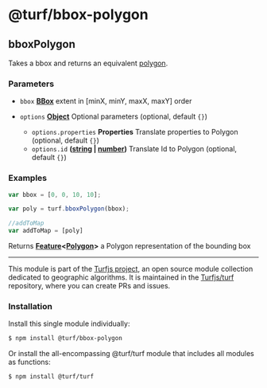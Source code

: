 # @turf/bbox-polygon

<!-- Generated by documentation.js. Update this documentation by updating the source code. -->

## bboxPolygon

Takes a bbox and returns an equivalent [polygon][1].

### Parameters

*   `bbox` **[BBox][2]** extent in \[minX, minY, maxX, maxY] order
*   `options` **[Object][3]** Optional parameters (optional, default `{}`)

    *   `options.properties` **Properties** Translate properties to Polygon (optional, default `{}`)
    *   `options.id` **([string][4] | [number][5])** Translate Id to Polygon (optional, default `{}`)

### Examples

```javascript
var bbox = [0, 0, 10, 10];

var poly = turf.bboxPolygon(bbox);

//addToMap
var addToMap = [poly]
```

Returns **[Feature][6]<[Polygon][1]>** a Polygon representation of the bounding box

[1]: https://tools.ietf.org/html/rfc7946#section-3.1.6

[2]: https://tools.ietf.org/html/rfc7946#section-5

[3]: https://developer.mozilla.org/docs/Web/JavaScript/Reference/Global_Objects/Object

[4]: https://developer.mozilla.org/docs/Web/JavaScript/Reference/Global_Objects/String

[5]: https://developer.mozilla.org/docs/Web/JavaScript/Reference/Global_Objects/Number

[6]: https://tools.ietf.org/html/rfc7946#section-3.2

<!-- This file is automatically generated. Please don't edit it directly. If you find an error, edit the source file of the module in question (likely index.js or index.ts), and re-run "yarn docs" from the root of the turf project. -->

---

This module is part of the [Turfjs project](https://turfjs.org/), an open source module collection dedicated to geographic algorithms. It is maintained in the [Turfjs/turf](https://github.com/Turfjs/turf) repository, where you can create PRs and issues.

### Installation

Install this single module individually:

```sh
$ npm install @turf/bbox-polygon
```

Or install the all-encompassing @turf/turf module that includes all modules as functions:

```sh
$ npm install @turf/turf
```
